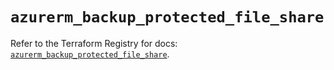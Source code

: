 # `azurerm_backup_protected_file_share`

Refer to the Terraform Registry for docs: [`azurerm_backup_protected_file_share`](https://registry.terraform.io/providers/hashicorp/azurerm/3.104.0/docs/resources/backup_protected_file_share).
